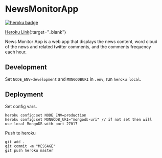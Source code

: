 # NewsMonitorApp

<a href="https://news-monitor-app.herokuapp.com" target="_blank"><img src="https://heroku-badge.herokuapp.com/?app=news-monitor-app" alt="heroku badge" /></a>

[Heroku Link](https://news-monitor-app.herokuapp.com){:target="_blank"}

News Monitor App is a web app that displays the news content, word cloud of the news and related twitter comments, and the comments frequency each hour.

## Development

Set `NODE_ENV=development` and `MONGODBURI` in `.env`, run `heroku local`.

## Deployment

Set config vars.

```
heroku config:set NODE_ENV=production
heroku config:set MONGODB_URI="mongodb-uri" // if not set then will use local MongoDB with port 27017
```

Push to heroku

```
git add .
git commit -m "MESSAGE"
git push heroku master
```
